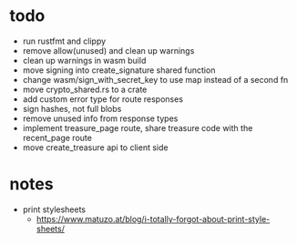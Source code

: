 # todo

- run rustfmt and clippy
- remove allow(unused) and clean up warnings
- clean up warnings in wasm build
- move signing into create_signature shared function
- change wasm/sign_with_secret_key to use map instead of a second fn
- move crypto_shared.rs to a crate
- add custom error type for route responses
- sign hashes, not full blobs
- remove unused info from response types
- implement treasure_page route, share treasure code with the recent_page route
- move create_treasure api to client side

# notes

- print stylesheets
  - https://www.matuzo.at/blog/i-totally-forgot-about-print-style-sheets/